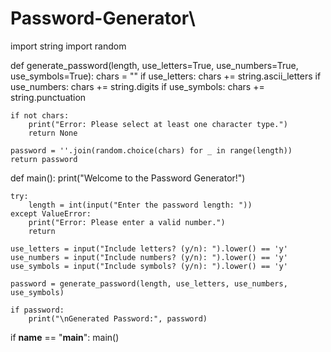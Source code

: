 # Password-Generator\
import string
import random

def generate_password(length, use_letters=True, use_numbers=True, use_symbols=True):
    chars = ""
    if use_letters:
        chars += string.ascii_letters
    if use_numbers:
        chars += string.digits
    if use_symbols:
        chars += string.punctuation

    if not chars:
        print("Error: Please select at least one character type.")
        return None

    password = ''.join(random.choice(chars) for _ in range(length))
    return password

def main():
    print("Welcome to the Password Generator!")

    try:
        length = int(input("Enter the password length: "))
    except ValueError:
        print("Error: Please enter a valid number.")
        return

    use_letters = input("Include letters? (y/n): ").lower() == 'y'
    use_numbers = input("Include numbers? (y/n): ").lower() == 'y'
    use_symbols = input("Include symbols? (y/n): ").lower() == 'y'

    password = generate_password(length, use_letters, use_numbers, use_symbols)

    if password:
        print("\nGenerated Password:", password)

if __name__ == "__main__":
    main()

